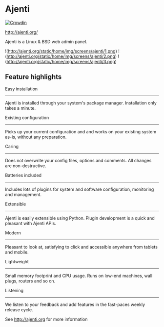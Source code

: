 Ajenti
======

[![Crowdin](https://crowdin.net/badges/ajenti/localized.png)](https://crowdin.net/project/ajenti)

http://ajenti.org/

Ajenti is a Linux & BSD web admin panel.

!(http://ajenti.org/static/home/img/screens/ajenti/1.png)
!(http://ajenti.org/static/home/img/screens/ajenti/2.png)
!(http://ajenti.org/static/home/img/screens/ajenti/3.png)

Feature highlights
------------------

Easy installation
*****************

Ajenti is installed through your system's package manager. Installation only takes a minute.

Existing configuration
*****************

Picks up your current configuration and and works on your existing system as-is, without any preparation.

Caring
*****************

Does not overwrite your config files, options and comments. All changes are non-destructive.

Batteries included
*****************

Includes lots of plugins for system and software configuration, monitoring and management.

Extensible
*****************

Ajenti is easily extensible using Python. Plugin development is a quick and pleasant with Ajenti APIs.

Modern
*****************

Pleasant to look at, satisfying to click and accessible anywhere from tablets and mobile.

Lightweight
*****************

Small memory footprint and CPU usage. Runs on low-end machines, wall plugs, routers and so on.

Listening
*****************

We listen to your feedback and add features in the fast-paces weekly release cycle.


See http://ajenti.org for more information
